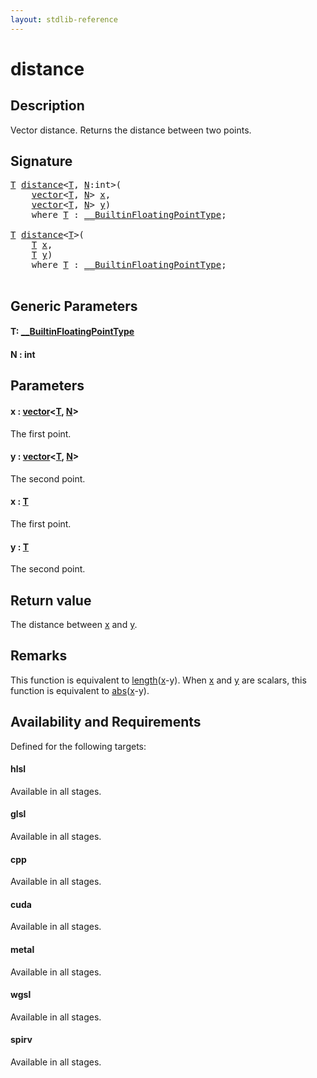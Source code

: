 ```yaml
---
layout: stdlib-reference
---
```


# distance

## Description

Vector distance. Returns the distance between two points.



## Signature 

<pre>
<a href="distance.html#typeparam-T" class="code_type">T</a> <a href="distance.html">distance</a>&lt;<a href="distance.html#typeparam-T" class="code_type">T</a>, <a href="distance.html#decl-N" class="code_var">N</a>:<span class="code_keyword">int</span>&gt;(
    <a href="index.html" class="code_type">vector</a>&lt;<a href="distance.html#typeparam-T" class="code_type">T</a>, <a href="distance.html#decl-N" class="code_var">N</a>&gt; <a href="distance.html#decl-x" class="code_param">x</a>,
    <a href="index.html" class="code_type">vector</a>&lt;<a href="distance.html#typeparam-T" class="code_type">T</a>, <a href="distance.html#decl-N" class="code_var">N</a>&gt; <a href="distance.html#decl-y" class="code_param">y</a>)
    <span class='code_keyword'>where</span> <a href="distance.html#typeparam-T" class="code_type">T</a> : <a href="index.html" class="code_type">__BuiltinFloatingPointType</a>;

<a href="distance.html#typeparam-T" class="code_type">T</a> <a href="distance.html">distance</a>&lt;<a href="distance.html#typeparam-T" class="code_type">T</a>&gt;(
    <a href="distance.html#typeparam-T" class="code_type">T</a> <a href="distance.html#decl-x" class="code_param">x</a>,
    <a href="distance.html#typeparam-T" class="code_type">T</a> <a href="distance.html#decl-y" class="code_param">y</a>)
    <span class='code_keyword'>where</span> <a href="distance.html#typeparam-T" class="code_type">T</a> : <a href="index.html" class="code_type">__BuiltinFloatingPointType</a>;

</pre>

## Generic Parameters

####  <a id="typeparam-T"></a>T: [\_\_BuiltinFloatingPointType](../interfaces/0_builtinfloatingpointtype-029hm/index)
####  <a id="decl-N"></a>N  : int

## Parameters

####  <a id="decl-x"></a>x  : [vector](../types/vector/index)\<[T](../types/vector/index#typeparam-T), [N](../types/vector/index#decl-N)\>
The first point.

####  <a id="decl-y"></a>y  : [vector](../types/vector/index)\<[T](../types/vector/index#typeparam-T), [N](../types/vector/index#decl-N)\>
The second point.

####  <a id="decl-x"></a>x  : [T](distance#typeparam-T)
The first point.

####  <a id="decl-y"></a>y  : [T](distance#typeparam-T)
The second point.


## Return value
The distance between <span class='code'><a href="distance.html#decl-x" class="code_param">x</a></span> and <span class='code'><a href="distance.html#decl-y" class="code_param">y</a></span>.

## Remarks
This function is equivalent to <span class='code'><a href="length.html">length</a>(<a href="length.html#decl-x" class="code_param">x</a>-y)</span>. When <span class='code'><a href="distance.html#decl-x" class="code_param">x</a></span> and <span class='code'><a href="distance.html#decl-y" class="code_param">y</a></span> are scalars, this function is equivalent to <span class='code'><a href="abs.html">abs</a>(<a href="abs.html#decl-x" class="code_param">x</a>-y)</span>.


## Availability and Requirements

Defined for the following targets:

#### hlsl
Available in all stages.

#### glsl
Available in all stages.

#### cpp
Available in all stages.

#### cuda
Available in all stages.

#### metal
Available in all stages.

#### wgsl
Available in all stages.

#### spirv
Available in all stages.



